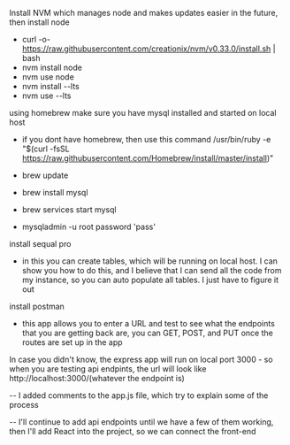 Install NVM which manages node and makes updates easier in the future, then install node
- curl -o- https://raw.githubusercontent.com/creationix/nvm/v0.33.0/install.sh | bash
- nvm install node
- nvm use node
- nvm install --lts
- nvm use --lts

using homebrew make sure you have mysql installed and started on local host
- if you dont have homebrew, then use this command /usr/bin/ruby -e "$(curl -fsSL https://raw.githubusercontent.com/Homebrew/install/master/install)"

- brew update
- brew install mysql
- brew services start mysql 
- mysqladmin -u root password 'pass'


install sequal pro
- in this you can create tables, which will be running on local host. I can show you how to do this, and I believe that I can send all the code from my instance, so you can auto populate all tables. I just have to figure it out 

install postman
- this app allows you to enter a URL and test to see what the endpoints that you are getting back are, you can GET, POST, and PUT once the routes are set up in the app

In case you didn't know, the express app will run on local port 3000
    - so when you are testing api endpints, the url will look like http://localhost:3000/(whatever the endpoint is)

-- I added comments to the app.js file, which try to explain some of the process

-- I'll continue to add api endpoints until we have a few of them working, then I'll add React into the project, so we can connect the front-end


